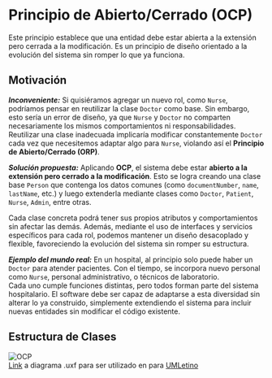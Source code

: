 # Principio de Abierto/Cerrado (OCP)
Este principio establece que una entidad debe estar abierta a la extensión pero cerrada a la modificación. Es un principio de diseño orientado a la evolución del sistema sin romper lo que ya funciona.

## Motivación
___Inconveniente:___ Si quisiéramos agregar un nuevo rol, como `Nurse`, podríamos pensar en reutilizar la clase `Doctor` como base. Sin embargo, esto sería un error de diseño, ya que `Nurse` y `Doctor` no comparten necesariamente los mismos comportamientos ni responsabilidades. Reutilizar una clase inadecuada implicaría modificar constantemente `Doctor` cada vez que necesitemos adaptar algo para `Nurse`, violando así el **Principio de Abierto/Cerrado (ORP)**.

___Solución propuesta:___ Aplicando **OCP**, el sistema debe estar **abierto a la extensión pero cerrado a la modificación**. Esto se logra creando una clase base `Person` que contenga los datos comunes (como `documentNumber`, `name`, `lastName`, etc.) y luego extenderla mediante clases como `Doctor`, `Patient`, `Nurse`, `Admin`, entre otras.

Cada clase concreta podrá tener sus propios atributos y comportamientos sin afectar las demás. Además, mediante el uso de interfaces y servicios específicos para cada rol, podemos mantener un diseño desacoplado y flexible, favoreciendo la evolución del sistema sin romper su estructura.

___Ejemplo del mundo real:___ En un hospital, al principio solo puede haber un `Doctor` para atender pacientes. Con el tiempo, se incorpora nuevo personal como `Nurse`, personal administrativo, o técnicos de laboratorio.  
Cada uno cumple funciones distintas, pero todos forman parte del sistema hospitalario. El software debe ser capaz de adaptarse a esta diversidad sin alterar lo ya construido, simplemente extendiendo el sistema para incluir nuevas entidades sin modificar el código existente.

## Estructura de Clases
![OCP](https://github.com/user-attachments/assets/af3d202e-40b9-4b99-875f-dfac10067102)
<br>
[Link](https://drive.google.com/file/d/1BqbDcyZK-_6ShKtLORUC7wF9N5DWcMlN/view?usp=sharing) a diagrama .uxf para ser utilizado en para [UMLetino](https://www.umletino.com/)
